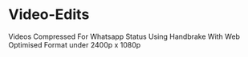 # Video-Edits

Videos Compressed For Whatsapp Status Using Handbrake With Web Optimised Format under  2400p x 1080p
